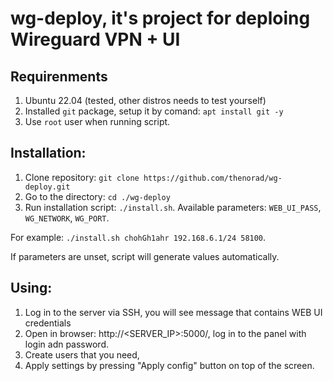 # wg-deploy, it's project for deploing Wireguard VPN + UI

## Requirenments
1. Ubuntu 22.04 (tested, other distros needs to test yourself)
2. Installed `git` package, setup it by comand: `apt install git -y`
3. Use `root` user when running script.

## Installation:
1. Clone repository:
`git clone https://github.com/thenorad/wg-deploy.git`
2. Go to the directory:
`cd ./wg-deploy`
3. Run installation script:
`./install.sh`. Available parameters: `WEB_UI_PASS`, `WG_NETWORK`, `WG_PORT`.

For example: `./install.sh chohGh1ahr 192.168.6.1/24 58100`. 

If parameters are unset, script will generate values automatically.

## Using:
1. Log in to the server via SSH, you will see message that contains WEB UI credentials
2. Open in browser: http://<SERVER_IP>:5000/, log in to the panel with login adn password.
3. Create users that you need,
4. Apply settings by pressing "Apply config" button on top of the screen.
